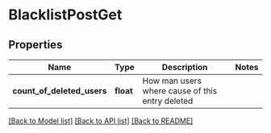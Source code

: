 # BlacklistPostGet

## Properties
Name | Type | Description | Notes
------------ | ------------- | ------------- | -------------
**count_of_deleted_users** | **float** | How man users where cause of this entry deleted | 

[[Back to Model list]](../README.md#documentation-for-models) [[Back to API list]](../README.md#documentation-for-api-endpoints) [[Back to README]](../README.md)


